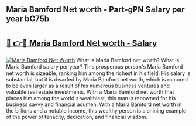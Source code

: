 ## Maria Bamford N𝚎t w𝚘rth - Part-gPN S𝚊lary per year bC75b

# <h2><a href="http://gc00s2.nevu.top/?p=Maria+Bamford">🔗 👉🔴 Maria Bamford N𝚎t w𝚘rth - S𝚊lary</a></h2>

[![Maria Bamford N𝚎t W𝚘rth](https://i.imgur.com/EBH3L9S.jpeg)](http://gc00s2.nevu.top/?p=Maria+Bamford)
What is Maria Bamford n𝚎t w𝚘rth? What is Maria Bamford s𝚊lary per year?
This prosperous person's Maria Bamford net worth is sizeable, ranking him among the richest in his field. His salary is substantial, but it is dwarfed by Maria Bamford net worth, which is rumored to be even larger as a result of his numerous business ventures and valuable real estate investments. With a Maria Bamford net worth that places him among the world's wealthiest, this man is renowned for his business savvy and financial acumen. With a Maria Bamford net worth in the billions and a notable income, this wealthy person is a shining example of the power of tenacity, dedication, and financial wisdom.
